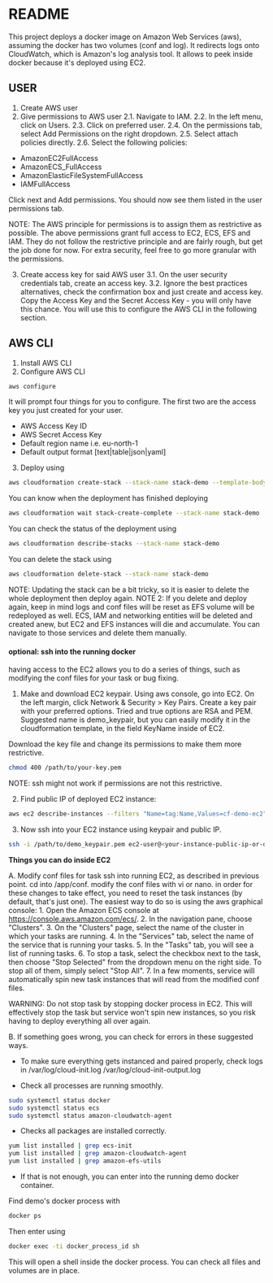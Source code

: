 # README
This project deploys a docker image on Amazon Web Services (aws), assuming the docker has two volumes (conf and log).
It redirects logs onto CloudWatch, which is Amazon's log analysis tool.
It allows to peek inside docker because it's deployed using EC2.

## USER
1. Create AWS user
2. Give permissions to AWS user
2.1. Navigate to IAM.
2.2. In the left menu, click on Users.
2.3. Click on preferred user.
2.4. On the permissions tab, select Add Permissions on the right dropdown.
2.5. Select attach policies directly.
2.6. Select the following policies:
- AmazonEC2FullAccess
- AmazonECS_FullAccess
- AmazonElasticFileSystemFullAccess
- IAMFullAccess

Click next and Add permissions. You should now see them listed in the user permissions tab.

NOTE: The AWS principle for permissions is to assign them as restrictive as possible. The above permissions grant full access to EC2, ECS, EFS and IAM. They do not follow the restrictive principle and are fairly rough, but get the job done for now. For extra security, feel free to go more granular with the permissions.

3. Create access key for said AWS user
3.1. On the user security credentials tab, create an access key.
3.2. Ignore the best practices alternatives, check the confirmation box and just create and access key. Copy the Access Key and the Secret Access Key - you will only have this chance. You will use this to configure the AWS CLI in the following section.

## AWS CLI
1. Install AWS CLI
2. Configure AWS CLI
```bash
aws configure
```
It will prompt four things for you to configure. The first two are the access key you just created for your user.

- AWS Access Key ID
- AWS Secret Access Key
- Default region name i.e. eu-north-1
- Default output format [text|table|json|yaml]

3. Deploy using
```bash
aws cloudformation create-stack --stack-name stack-demo --template-body file://cloudformation.yaml
```

You can know when the deployment has finished deploying
```bash
aws cloudformation wait stack-create-complete --stack-name stack-demo
```
You can check the status of the deployment using
```bash
aws cloudformation describe-stacks --stack-name stack-demo
```
You can delete the stack using
```bash
aws cloudformation delete-stack --stack-name stack-demo
```

NOTE: Updating the stack can be a bit tricky, so it is easier to delete the whole deployment then deploy again. 
NOTE 2: If you delete and deploy again, keep in mind logs and conf files will be reset as EFS volume will be redeployed as well. ECS, IAM and networking entities will be deleted and created anew, but EC2 and EFS instances will die and accumulate. You can navigate to those services and delete them manually.

#### optional: ssh into the running docker
having access to the EC2 allows you to do a series of things, such as modifying the conf files for your task or bug fixing.

1. Make and download EC2 keypair.
Using aws console, go into EC2. On the left margin, click Network & Security > Key Pairs.
Create a key pair with your preferred options. Tried and true options are RSA and PEM. Suggested name is demo_keypair, but you can easily modify it in the cloudformation template, in the field KeyName inside of EC2.

Download the key file and change its permissions to make them more restrictive.
```bash
chmod 400 /path/to/your-key.pem
```
NOTE: ssh might not work if permissions are not this restrictive.

2. Find public IP of deployed EC2 instance:
```bash
aws ec2 describe-instances --filters "Name=tag:Name,Values=cf-demo-ec2" --query "Reservations[*].Instances[*].PublicIpAddress" --output text
```

3. Now ssh into your EC2 instance using keypair and public IP.
```bash
ssh -i /path/to/demo_keypair.pem ec2-user@<your-instance-public-ip-or-dns>
```

**Things you can do inside EC2**

A. Modify conf files for task
ssh into running EC2, as described in previous point.
cd into /app/conf.
modify the conf files with vi or nano.
in order for these changes to take effect, you need to reset the task instances (by default, that's just one). The easiest way to do so is using the aws graphical console:
    1. Open the Amazon ECS console at https://console.aws.amazon.com/ecs/.
    2. In the navigation pane, choose "Clusters".
    3. On the "Clusters" page, select the name of the cluster in which your tasks are running.
    4. In the "Services" tab, select the name of the service that is running your tasks.
    5. In the "Tasks" tab, you will see a list of running tasks.
    6. To stop a task, select the checkbox next to the task, then choose "Stop Selected" from the dropdown menu on the right side.
     To stop all of them, simply select "Stop All".
    7. In a few moments, service will automatically spin new task instances that will read from the modified conf files.

WARNING: Do not stop task by stopping docker process in EC2. This will effectively stop the task but service won't spin new instances, so you risk having to deploy everything all over again.

B. If something goes wrong, you can check for errors in these suggested ways.

- To make sure everything gets instanced and paired properly, check logs in
/var/log/cloud-init.log
/var/log/cloud-init-output.log

- Check all processes are running smoothly.
```bash
sudo systemctl status docker
sudo systemctl status ecs
sudo systemctl status amazon-cloudwatch-agent
```

- Checks all packages are installed correctly.
```bash
yum list installed | grep ecs-init
yum list installed | grep amazon-cloudwatch-agent
yum list installed | grep amazon-efs-utils
```

- If that is not enough, you can enter into the running demo docker container. 

Find demo's docker process with
```bash
docker ps
```

Then enter using
```bash
docker exec -ti docker_process_id sh
```

This will open a shell inside the docker process. You can check all files and volumes are in place.
